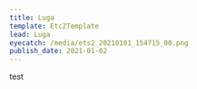 ```yaml
---
title: Luga
template: Etc2Template
lead: Luga
eyecatch: /media/ets2_20210101_154715_00.png
publish_date: 2021-01-02
---
```

test